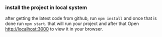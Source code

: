 ### install the project in local system

after getting the latest code from github, run `npm install` and once that is done run `npm start`. that will run your project and after that Open [http://localhost:3000](http://localhost:3000) to view it in your browser.

